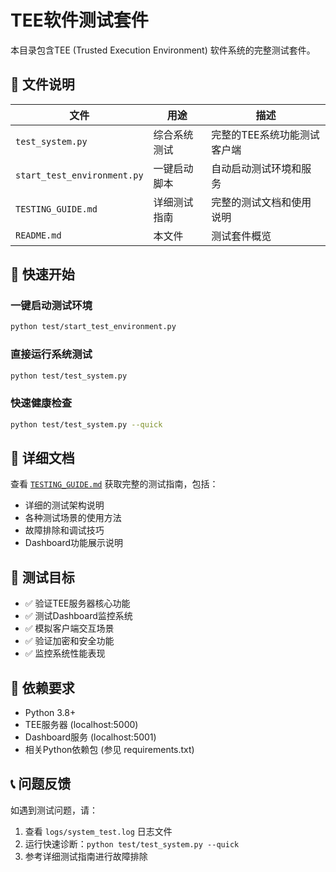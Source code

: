 # TEE软件测试套件

本目录包含TEE (Trusted Execution Environment) 软件系统的完整测试套件。

## 📁 文件说明

| 文件 | 用途 | 描述 |
|------|------|------|
| `test_system.py` | 综合系统测试 | 完整的TEE系统功能测试客户端 |
| `start_test_environment.py` | 一键启动脚本 | 自动启动测试环境和服务 |
| `TESTING_GUIDE.md` | 详细测试指南 | 完整的测试文档和使用说明 |
| `README.md` | 本文件 | 测试套件概览 |

## 🚀 快速开始

### 一键启动测试环境
```bash
python test/start_test_environment.py
```

### 直接运行系统测试
```bash
python test/test_system.py
```

### 快速健康检查
```bash
python test/test_system.py --quick
```

## 📖 详细文档

查看 [`TESTING_GUIDE.md`](./TESTING_GUIDE.md) 获取完整的测试指南，包括：
- 详细的测试架构说明
- 各种测试场景的使用方法
- 故障排除和调试技巧
- Dashboard功能展示说明

## 🎯 测试目标

- ✅ 验证TEE服务器核心功能
- ✅ 测试Dashboard监控系统
- ✅ 模拟客户端交互场景
- ✅ 验证加密和安全功能
- ✅ 监控系统性能表现

## 🔧 依赖要求

- Python 3.8+
- TEE服务器 (localhost:5000)
- Dashboard服务 (localhost:5001)
- 相关Python依赖包 (参见 requirements.txt)

## 📞 问题反馈

如遇到测试问题，请：
1. 查看 `logs/system_test.log` 日志文件
2. 运行快速诊断：`python test/test_system.py --quick`
3. 参考详细测试指南进行故障排除 